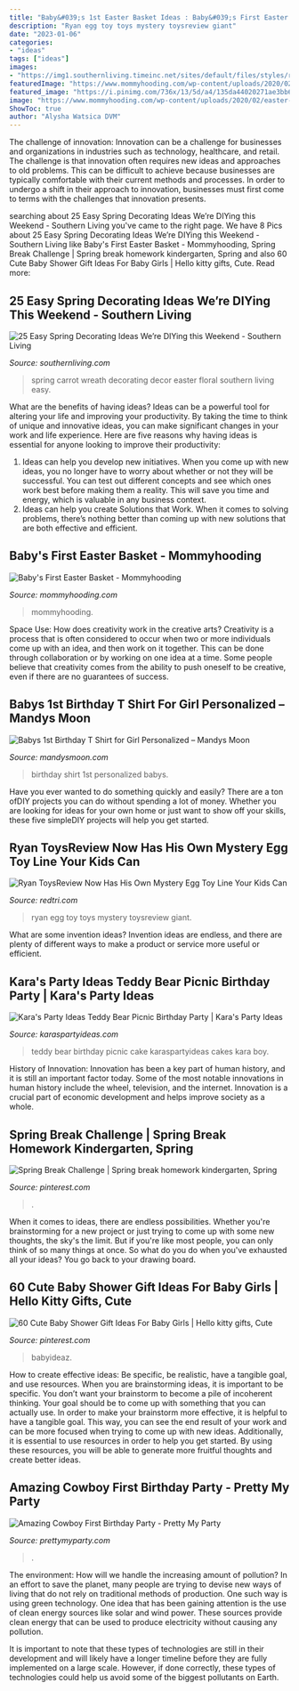 ```yaml
---
title: "Baby&#039;s 1st Easter Basket Ideas : Baby&#039;s First Easter Basket"
description: "Ryan egg toy toys mystery toysreview giant"
date: "2023-01-06"
categories:
- "ideas"
tags: ["ideas"]
images:
- "https://img1.southernliving.timeinc.net/sites/default/files/styles/responsive_etr_gallery_desktop_portrait/public/image/2017/03/main/carrot-wreath.jpg?itok=WnapDycJ"
featuredImage: "https://www.mommyhooding.com/wp-content/uploads/2020/02/easter-b.jpg"
featured_image: "https://i.pinimg.com/736x/13/5d/a4/135da44020271ae3bb6e2480f0f7f9e1.jpg"
image: "https://www.mommyhooding.com/wp-content/uploads/2020/02/easter-b.jpg"
ShowToc: true
author: "Alysha Watsica DVM"
---
```



The challenge of innovation:
Innovation can be a challenge for businesses and organizations in industries such as technology, healthcare, and retail. The challenge is that innovation often requires new ideas and approaches to old problems. This can be difficult to achieve because businesses are typically comfortable with their current methods and processes. In order to undergo a shift in their approach to innovation, businesses must first come to terms with the challenges that innovation presents.

	

		
searching about 25 Easy Spring Decorating Ideas We’re DIYing this Weekend - Southern Living you've came to the right page. We have 8 Pics about 25 Easy Spring Decorating Ideas We’re DIYing this Weekend - Southern Living like Baby&#039;s First Easter Basket - Mommyhooding, Spring Break Challenge | Spring break homework kindergarten, Spring and also 60 Cute Baby Shower Gift Ideas For Baby Girls | Hello kitty gifts, Cute. Read more:
		
    
## 25 Easy Spring Decorating Ideas We’re DIYing This Weekend - Southern Living

<img loading=lazy src="https://img1.southernliving.timeinc.net/sites/default/files/styles/responsive_etr_gallery_desktop_portrait/public/image/2017/03/main/carrot-wreath.jpg?itok=WnapDycJ" onerror="this.onerror=null;this.src='https://tse4.mm.bing.net/th?id=OIP.D63KZOH67BK_fxQoypg-dQHaLH&amp;pid=15.1';" alt="25 Easy Spring Decorating Ideas We’re DIYing this Weekend - Southern Living">

_Source: southernliving.com_

>spring carrot wreath decorating decor easter floral southern living easy. 

	

What are the benefits of having ideas?
Ideas can be a powerful tool for altering your life and improving your productivity. By taking the time to think of unique and innovative ideas, you can make significant changes in your work and life experience. Here are five reasons why having ideas is essential for anyone looking to improve their productivity: 
1. Ideas can help you develop new initiatives. When you come up with new ideas, you no longer have to worry about whether or not they will be successful. You can test out different concepts and see which ones work best before making them a reality. This will save you time and energy, which is valuable in any business context. 
2. Ideas can help you create Solutions that Work. When it comes to solving problems, there’s nothing better than coming up with new solutions that are both effective and efficient.

    
## Baby&#039;s First Easter Basket - Mommyhooding

<img loading=lazy src="https://www.mommyhooding.com/wp-content/uploads/2020/02/easter-b.jpg" onerror="this.onerror=null;this.src='https://tse2.mm.bing.net/th?id=OIP.HCnmvegCYUnfaoLqWOo6vwHaNK&amp;pid=15.1';" alt="Baby&#039;s First Easter Basket - Mommyhooding">

_Source: mommyhooding.com_

>mommyhooding. 

	

Space Use: How does creativity work in the creative arts?
Creativity is a process that is often considered to occur when two or more individuals come up with an idea, and then work on it together. This can be done through collaboration or by working on one idea at a time. Some people believe that creativity comes from the ability to push oneself to be creative, even if there are no guarantees of success.

    
## Babys 1st Birthday T Shirt For Girl Personalized – Mandys Moon

<img loading=lazy src="https://cdn.shopify.com/s/files/1/0809/8879/products/ts-1bdy-g_grande.jpeg?v=1435949803" onerror="this.onerror=null;this.src='https://tse2.mm.bing.net/th?id=OIP.g4PsM0NLCwFtOBFBrMqwgQHaHa&amp;pid=15.1';" alt="Babys 1st Birthday T Shirt for Girl Personalized – Mandys Moon">

_Source: mandysmoon.com_

>birthday shirt 1st personalized babys. 

	

Have you ever wanted to do something quickly and easily? There are a ton ofDIY projects you can do without spending a lot of money. Whether you are looking for ideas for your own home or just want to show off your skills, these five simpleDIY projects will help you get started.

    
## Ryan ToysReview Now Has His Own Mystery Egg Toy Line Your Kids Can

<img loading=lazy src="https://redtri.com/wp-content/uploads/2018/08/ryan-toys-review-mystery-egg.jpg" onerror="this.onerror=null;this.src='https://tse2.mm.bing.net/th?id=OIP.VeehdeYLQB8kLMkSSv5pRQHaE-&amp;pid=15.1';" alt="Ryan ToysReview Now Has His Own Mystery Egg Toy Line Your Kids Can">

_Source: redtri.com_

>ryan egg toy toys mystery toysreview giant. 

	

What are some invention ideas?
Invention ideas are endless, and there are plenty of different ways to make a product or service more useful or efficient.

    
## Kara&#039;s Party Ideas Teddy Bear Picnic Birthday Party | Kara&#039;s Party Ideas

<img loading=lazy src="https://karaspartyideas.com/wp-content/uploads/2017/05/Teddy-Bear-Picnic-Birthday-Party-via-Karas-Party-Ideas-KarasPartyIdeas.com14.jpg" onerror="this.onerror=null;this.src='https://tse2.mm.bing.net/th?id=OIP.iJIvVOOoSotlg0ARjnNaFAHaJ3&amp;pid=15.1';" alt="Kara&#039;s Party Ideas Teddy Bear Picnic Birthday Party | Kara&#039;s Party Ideas">

_Source: karaspartyideas.com_

>teddy bear birthday picnic cake karaspartyideas cakes kara boy. 

	

History of Innovation:
Innovation has been a key part of human history, and it is still an important factor today. Some of the most notable innovations in human history include the wheel, television, and the internet. Innovation is a crucial part of economic development and helps improve society as a whole.

    
## Spring Break Challenge | Spring Break Homework Kindergarten, Spring

<img loading=lazy src="https://i.pinimg.com/736x/13/5d/a4/135da44020271ae3bb6e2480f0f7f9e1.jpg" onerror="this.onerror=null;this.src='https://tse4.mm.bing.net/th?id=OIP.DJm9WMKwwryqki3Igj0sfAHaHa&amp;pid=15.1';" alt="Spring Break Challenge | Spring break homework kindergarten, Spring">

_Source: pinterest.com_

>. 

	

When it comes to ideas, there are endless possibilities. Whether you're brainstorming for a new project or just trying to come up with some new thoughts, the sky's the limit. But if you're like most people, you can only think of so many things at once. So what do you do when you've exhausted all your ideas? You go back to your drawing board.

    
## 60 Cute Baby Shower Gift Ideas For Baby Girls | Hello Kitty Gifts, Cute

<img loading=lazy src="https://i.pinimg.com/originals/5c/bf/69/5cbf699962afe2919d9d42ed06f92cd6.jpg" onerror="this.onerror=null;this.src='https://tse1.mm.bing.net/th?id=OIP.gwY01e7zcE3TlRGVoVWLvgHaJw&amp;pid=15.1';" alt="60 Cute Baby Shower Gift Ideas For Baby Girls | Hello kitty gifts, Cute">

_Source: pinterest.com_

>babyideaz. 

	

How to create effective ideas: Be specific, be realistic, have a tangible goal, and use resources.
When you are brainstorming ideas, it is important to be specific. You don’t want your brainstorm to become a pile of incoherent thinking. Your goal should be to come up with something that you can actually use. In order to make your brainstorm more effective, it is helpful to have a tangible goal. This way, you can see the end result of your work and can be more focused when trying to come up with new ideas. Additionally, it is essential to use resources in order to help you get started. By using these resources, you will be able to generate more fruitful thoughts and create better ideas.

    
## Amazing Cowboy First Birthday Party - Pretty My Party

<img loading=lazy src="https://www.prettymyparty.com/wp-content/uploads/2017/08/cowboy-dessert-table.jpg" onerror="this.onerror=null;this.src='https://tse3.mm.bing.net/th?id=OIP.czF5McchazlDutgrlor24wHaE7&amp;pid=15.1';" alt="Amazing Cowboy First Birthday Party - Pretty My Party">

_Source: prettymyparty.com_

>. 

	

The environment: How will we handle the increasing amount of pollution?
In an effort to save the planet, many people are trying to devise new ways of living that do not rely on traditional methods of production. One such way is using green technology. 
One idea that has been gaining attention is the use of clean energy sources like solar and wind power. These sources provide clean energy that can be used to produce electricity without causing any pollution. 

It is important to note that these types of technologies are still in their development and will likely have a longer timeline before they are fully implemented on a large scale. However, if done correctly, these types of technologies could help us avoid some of the biggest pollutants on Earth.


